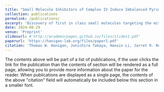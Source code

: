 ```yaml
---
title: "Small Molecule Inhibitors of Complex IV Induce Imbalanced Pyrimidine Expansion in OXA1L Variant Cells"
collection: publications
permalink: /publications/
excerpt: 'Discovery of first in class small molecules targeting the mitochondrial insertase OXA1L, and characterization of a common genetic vulnerability mediating selective lethality in non-small cell lung cancer.'
date: 2024-08-29
venue: 'Preprint'
slidesurl: #'http://academicpages.github.io/files/slides1.pdf'
paperurl: 'https://hanigan-lab.org/files/paper1.pdf'
citation: 'Thomas W. Hanigan, Junichiro Takaya, Haoxin Li, Jarret R. Remsberg, Verena Albert, J.C. Ducom, Christopher M. Joslyn, Scott C Henderson, Kathryn S Spencer, Sabrina Barbas, Melissa A Dix, Kim Masuda, Enrique Saez, Kenji Sasaki, Christopher G. Parker, Benjamin F. Cravatt. Small Molecule Inhibitors of Complex IV Induce Imbalanced Pyrimidine Expansion in OXA1L Variant Cells. In-Preparation (2023)..'
---
```


The contents above will be part of a list of publications, if the user clicks the link for the publication than the contents of section will be rendered as a full page, allowing you to provide more information about the paper for the reader. When publications are displayed as a single page, the contents of the above "citation" field will automatically be included below this section in a smaller font.
